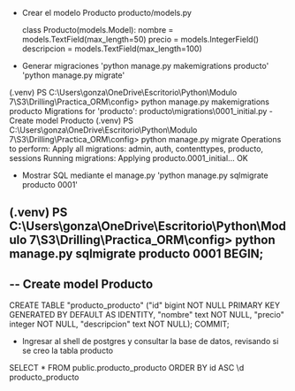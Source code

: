 * Crear el modelo Producto
producto/models.py

    class Producto(models.Model):
    nombre = models.TextField(max_length=50)
    precio = models.IntegerField()
    descripcion = models.TextField(max_length=100)

* Generar migraciones
'python manage.py makemigrations producto'
'python manage.py migrate'

(.venv) PS C:\Users\gonza\OneDrive\Escritorio\Python\Modulo 7\S3\Drilling\Practica_ORM\config> python manage.py makemigrations producto
Migrations for 'producto':
  producto\migrations\0001_initial.py
    - Create model Producto
(.venv) PS C:\Users\gonza\OneDrive\Escritorio\Python\Modulo 7\S3\Drilling\Practica_ORM\config> python manage.py migrate
Operations to perform:
  Apply all migrations: admin, auth, contenttypes, producto, sessions
Running migrations:
  Applying producto.0001_initial... OK

* Mostrar SQL mediante el manage.py
'python manage.py sqlmigrate producto 0001'

(.venv) PS C:\Users\gonza\OneDrive\Escritorio\Python\Modulo 7\S3\Drilling\Practica_ORM\config> python manage.py sqlmigrate producto 0001
BEGIN;
--
-- Create model Producto
--
CREATE TABLE "producto_producto" ("id" bigint NOT NULL PRIMARY KEY GENERATED BY DEFAULT AS IDENTITY, "nombre" text NOT NULL, "precio" integer NOT NULL, "descripcion" text NOT NULL);
COMMIT;


*  Ingresar al shell de postgres y consultar la base de datos, revisando si se creo la tabla producto


SELECT * FROM public.producto_producto
ORDER BY id ASC 
\d producto_producto
